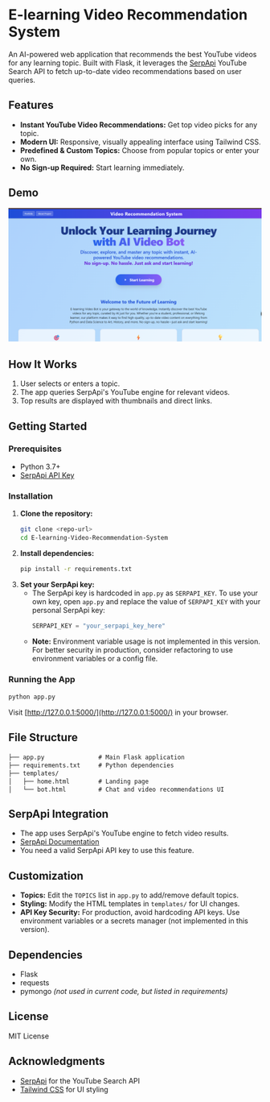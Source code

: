 # E-learning Video Recommendation System

An AI-powered web application that recommends the best YouTube videos for any learning topic. Built with Flask, it leverages the [SerpApi](https://serpapi.com/) YouTube Search API to fetch up-to-date video recommendations based on user queries.

## Features
- **Instant YouTube Video Recommendations:** Get top video picks for any topic.
- **Modern UI:** Responsive, visually appealing interface using Tailwind CSS.
- **Predefined & Custom Topics:** Choose from popular topics or enter your own.
- **No Sign-up Required:** Start learning immediately.

## Demo
![Screenshot](screenshot.png) 

## How It Works
1. User selects or enters a topic.
2. The app queries SerpApi's YouTube engine for relevant videos.
3. Top results are displayed with thumbnails and direct links.

## Getting Started

### Prerequisites
- Python 3.7+
- [SerpApi API Key](https://serpapi.com/)

### Installation
1. **Clone the repository:**
   ```bash
   git clone <repo-url>
   cd E-learning-Video-Recommendation-System
   ```
2. **Install dependencies:**
   ```bash
   pip install -r requirements.txt
   ```
3. **Set your SerpApi key:**
   - The SerpApi key is hardcoded in `app.py` as `SERPAPI_KEY`. To use your own key, open `app.py` and replace the value of `SERPAPI_KEY` with your personal SerpApi key:
     ```python
     SERPAPI_KEY = "your_serpapi_key_here"
     ```
   - **Note:** Environment variable usage is not implemented in this version. For better security in production, consider refactoring to use environment variables or a config file.

### Running the App
```bash
python app.py
```
Visit [http://127.0.0.1:5000/](http://127.0.0.1:5000/) in your browser.

## File Structure
```
├── app.py               # Main Flask application
├── requirements.txt     # Python dependencies
├── templates/
│   ├── home.html        # Landing page
│   └── bot.html         # Chat and video recommendations UI
```

## SerpApi Integration
- The app uses SerpApi's YouTube engine to fetch video results.
- [SerpApi Documentation](https://serpapi.com/youtube-search-api)
- You need a valid SerpApi API key to use this feature.

## Customization
- **Topics:** Edit the `TOPICS` list in `app.py` to add/remove default topics.
- **Styling:** Modify the HTML templates in `templates/` for UI changes.
- **API Key Security:** For production, avoid hardcoding API keys. Use environment variables or a secrets manager (not implemented in this version).

## Dependencies
- Flask
- requests
- pymongo *(not used in current code, but listed in requirements)*

## License
MIT License

## Acknowledgments
- [SerpApi](https://serpapi.com/) for the YouTube Search API
- [Tailwind CSS](https://tailwindcss.com/) for UI styling 